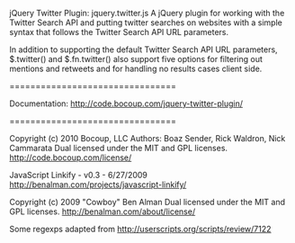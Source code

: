 jQuery Twitter Plugin: jquery.twitter.js
A jQuery plugin for working with the Twitter Search API and putting twitter searches on websites with a simple syntax that follows the Twitter Search API URL parameters.

In addition to supporting the default Twitter Search API URL parameters, $.twitter() and $.fn.twitter() also support five options for filtering out mentions and retweets and for handling no results cases client side.

================================

Documentation: http://code.bocoup.com/jquery-twitter-plugin/

================================

Copyright (c) 2010 Bocoup, LLC
Authors: Boaz Sender, Rick Waldron, Nick Cammarata
Dual licensed under the MIT and GPL licenses.
http://code.bocoup.com/license/

JavaScript Linkify - v0.3 - 6/27/2009
http://benalman.com/projects/javascript-linkify/

Copyright (c) 2009 "Cowboy" Ben Alman
Dual licensed under the MIT and GPL licenses.
http://benalman.com/about/license/

Some regexps adapted from http://userscripts.org/scripts/review/7122

